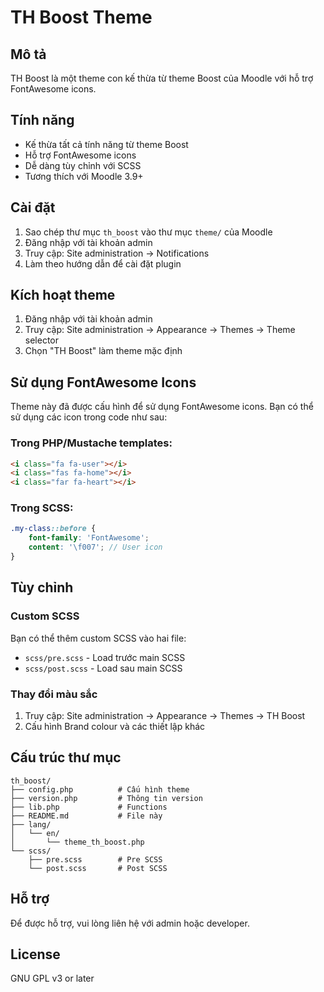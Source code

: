 # TH Boost Theme

## Mô tả
TH Boost là một theme con kế thừa từ theme Boost của Moodle với hỗ trợ FontAwesome icons.

## Tính năng
- Kế thừa tất cả tính năng từ theme Boost
- Hỗ trợ FontAwesome icons
- Dễ dàng tùy chỉnh với SCSS
- Tương thích với Moodle 3.9+

## Cài đặt
1. Sao chép thư mục `th_boost` vào thư mục `theme/` của Moodle
2. Đăng nhập với tài khoản admin
3. Truy cập: Site administration → Notifications
4. Làm theo hướng dẫn để cài đặt plugin

## Kích hoạt theme
1. Đăng nhập với tài khoản admin
2. Truy cập: Site administration → Appearance → Themes → Theme selector
3. Chọn "TH Boost" làm theme mặc định

## Sử dụng FontAwesome Icons
Theme này đã được cấu hình để sử dụng FontAwesome icons. Bạn có thể sử dụng các icon trong code như sau:

### Trong PHP/Mustache templates:
```html
<i class="fa fa-user"></i>
<i class="fas fa-home"></i>
<i class="far fa-heart"></i>
```

### Trong SCSS:
```scss
.my-class::before {
    font-family: 'FontAwesome';
    content: '\f007'; // User icon
}
```

## Tùy chỉnh
### Custom SCSS
Bạn có thể thêm custom SCSS vào hai file:
- `scss/pre.scss` - Load trước main SCSS
- `scss/post.scss` - Load sau main SCSS

### Thay đổi màu sắc
1. Truy cập: Site administration → Appearance → Themes → TH Boost
2. Cấu hình Brand colour và các thiết lập khác

## Cấu trúc thư mục
```
th_boost/
├── config.php          # Cấu hình theme
├── version.php         # Thông tin version
├── lib.php             # Functions
├── README.md           # File này
├── lang/
│   └── en/
│       └── theme_th_boost.php
└── scss/
    ├── pre.scss        # Pre SCSS
    └── post.scss       # Post SCSS
```

## Hỗ trợ
Để được hỗ trợ, vui lòng liên hệ với admin hoặc developer.

## License
GNU GPL v3 or later
